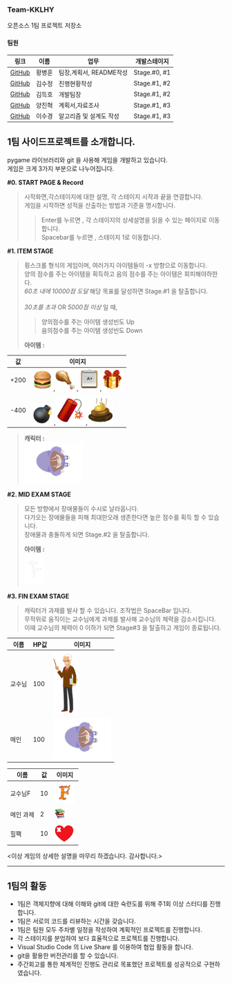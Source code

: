 ### Team-KKLHY
오픈소스 1팀 프로젝트 저장소<br>
#### 팀원

|링크|이름|업무|개발스테이지|
|---|-----|--------------------------|-----------|
| [GitHub](https://github.com/HwangBBang)| 황병훈 | 팀장,계획서, README작성 | Stage.#0, #1 |
| [GitHub](https://github.com/123ksj)| 김수정 | 진행현황작성 | Stage.#1, #2 |
| [GitHub](https://github.com/subsub97)| 김득호 | 개발팀장 | Stage.#1, #2 |
| [GitHub](https://github.com/YangJinHyeok) | 양진혁 | 계획서,자료조사 | Stage.#1, #3 |
| [GitHub](https://github.com/sugyeong-lee) | 이수경 | 알고리즘 및 설계도 작성 | Stage.#1, #3 |

## 1팀 사이드프로젝트를 소개합니다.

pygame 라이브러리와 git 을 사용해 게임을 개발하고 있습니다.<br>
게임은 크게 3가지 부분으로 나누어집니다.<br>

**#0. START PAGE & Record**<br>
> 시작화면,각스테이지에 대한 설명, 각 스테이지 시작과 끝을 연결합니다. <br>
> 게임을 시작하면 성적을 산출하는 방법과 기준을 명시합니다. <br>
>>Enter를 누르면 , 각 스테이지의 상세설명을 읽을 수 있는 페이지로 이동합니다. <br>
>>Spacebar를 누르면 , 스테이지 1로 이동합니다. <br>
>
**#1. ITEM STAGE**<br>
> 횡스크롤 형식의 게임이며, 여러가지 아이템들이  -x 방향으로 이동합니다. <br>
> 양의 점수를 주는 아이템을 획득하고 음의 점수를 주는 아이템은 회피해야하한다. <br>
> *60초 내에 10000점 도달* 해당 목표를 달성하면 Stage.#1 을 탈출합니다. <br><br>
> *30초를 초과* OR *5000점 이상* 일 때, <br> 
>> 양의점수를 주는 아이템 생성빈도 Up<br>
>> 음의점수를 주는 아이템 생성빈도 Down<br>
>
> **아이템 :** <br>

| 값 | 이미지 |
|------|-------------------------|
| +200 | <img src = "아이템/p_it1.png">,<img src = "아이템/p_it2.png">,<img src = "아이템/p_it3.png">,<img src = "아이템/p_it4.png"> |
| -400 | <img src = "아이템/n_it1.png">,<img src = "아이템/n_it2.png">,<img src = "아이템/n_it3.png"> |

> **캐릭터 :** <br>
> <img src = "캐릭터/Step_0_2_4.png">

**#2. MID EXAM STAGE**<br>
> 모든 방향에서 장애물들이 수시로 날라옵니다. <br>
> 다가오는 장애물들을 피해 최대한오래 생존한다면 높은 점수를 획득 할 수 있습니다. <br>
> 장애물과 충돌하게 되면 Stage.#2 을 탈출합니다.<br>
> 
> **아이템 :** <br>
> <img src = "아이템/F.png" width = 10%> <br>

**#3. FIN EXAM STAGE**<br>
> 캐릭터가 과제를 발사 할 수 있습니다. 조작법은 SpaceBar 입니다. <br>
> 무작위로 움직이는 교수님에게 과제를 발사해 교수님의 체력을 감소시킵니다. <br>
> 이때 교수님의 체력이 0 이하가 되면 Stage#3 을 탈출하고 게임이 종료됩니다. <br>

| 이름 | HP값 | 이미지 | 
|------|---------|---------|
| 교수님 | 100 | <img src = "캐릭터/teacher.png"> |
| 메인 | 100 | <img src = "캐릭터/Step_0_2_4.png"> |
 
| 이름 | 값 | 이미지 | 
|------|---------|---------|
| 교수님F | 10 | <img src = "아이템/teacher_F2.png"> |
| 메인 과제 | 2 | <img src = "아이템/weapon.png"> |
| 힐팩 | 10 | <img src = "아이템/heal.png"> |

<이상 게임의 상세한 설명을 마무리 하겠습니다. 감사합니다.> <br>

---
## 1팀의 활동

+ 1팀은 객체지향에 대해 이해와 git에 대한 숙련도를 위해 주1회 이상 스터디를 진행합니다.
+ 1팀은 서로의 코드를 리뷰하는 시간을 갖습니다.
+ 1팀은 팀원 모두 주차별 일정을 작성하여 계획적인 프로젝트를 진행합니다.
+ 각 스테이지를 분업하여 보다 효율적으로 프로젝트를 진행합니다.
+ Visual Studio Code 의 Live Share 를 이용하여 협업 활동을 합니다.
+ git을 활용한 버전관리를 할 수 있습니다.
+ 주간회고를 통한 체계적인 진행도 관리로 목표했던 프로젝트를 성공적으로 구현하였습니다.
